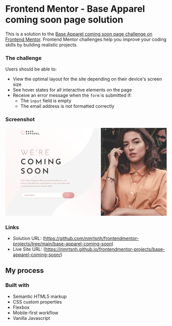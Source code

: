 # Frontend Mentor - Base Apparel coming soon page solution

This is a solution to the [Base Apparel coming soon page challenge on Frontend Mentor](https://www.frontendmentor.io/challenges/base-apparel-coming-soon-page-5d46b47f8db8a7063f9331a0). Frontend Mentor challenges help you improve your coding skills by building realistic projects.

### The challenge

Users should be able to:

- View the optimal layout for the site depending on their device's screen size
- See hover states for all interactive elements on the page
- Receive an error message when the `form` is submitted if:
  - The `input` field is empty
  - The email address is not formatted correctly

### Screenshot

![Base Apparel coming soon page](./images/screenshot.png)

### Links

- Solution URL: (https://github.com/nmrtsnh/frontendmentor-projects/tree/main/base-apparel-coming-soon)
- Live Site URL: (https://nmrtsnh.github.io/frontendmentor-projects/base-apparel-coming-soon/)

## My process

### Built with

- Semantic HTML5 markup
- CSS custom properties
- Flexbox
- Mobile-first workflow
- Vanilla Javascript
